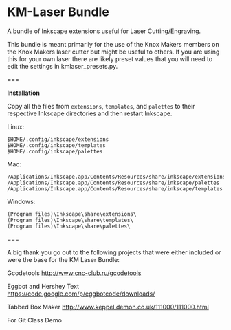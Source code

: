 KM-Laser Bundle
===============


A bundle of Inkscape extensions useful for Laser Cutting/Engraving.

This bundle is meant primarily for the use of the Knox Makers members on the Knox Makers laser cutter but might be useful to others.  If you are using this for your own laser there are likely preset values that you will need to edit the settings in kmlaser_presets.py.


===

__Installation__

Copy all the files from `extensions`, `templates`, and `palettes` to their respective Inkscape directories and then restart Inkscape.

Linux:
```
$HOME/.config/inkscape/extensions
$HOME/.config/inkscape/templates
$HOME/.config/inkscape/palettes
```

Mac:
```
/Applications/Inkscape.app/Contents/Resources/share/inkscape/extensions
/Applications/Inkscape.app/Contents/Resources/share/inkscape/palettes
/Applications/Inkscape.app/Contents/Resources/share/inkscape/templates
```

Windows:
```
(Program files)\Inkscape\share\extensions\
(Program files)\Inkscape\share\templates\
(Program files)\Inkscape\share\palettes\
```

=== 

A big thank you go out to the following projects that were either included or were the base for the KM Laser Bundle:

Gcodetools
http://www.cnc-club.ru/gcodetools

Eggbot and Hershey Text
https://code.google.com/p/eggbotcode/downloads/

Tabbed Box Maker
http://www.keppel.demon.co.uk/111000/111000.html

For Git Class Demo
